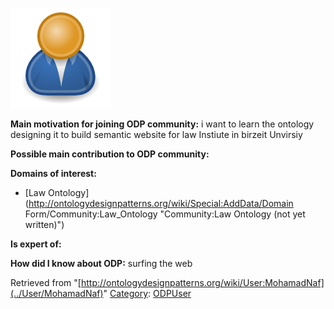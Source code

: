 [![Image:ODPUser.png](../images/a/a6/ODPUser.png)](../Image/ODPUser.png "Image:ODPUser.png")




  





__Main motivation for joining ODP community:__ i want to learn the ontology designing it to build semantic website for law Instiute in birzeit Unvirsiy


__Possible main contribution to ODP community:__


__Domains of interest:__



* [Law Ontology](http://ontologydesignpatterns.org/wiki/Special:AddData/Domain Form/Community:Law_Ontology "Community:Law Ontology (not yet written)")


__Is expert of:__


  

__How did I know about ODP:__ surfing the web






Retrieved from "[http://ontologydesignpatterns.org/wiki/User:MohamadNaf](../User/MohamadNaf)"
 [Category](http://ontologydesignpatterns.org/wiki/Special:Categories "Special:Categories"): [ODPUser](../Category/ODPUser "Category:ODPUser")